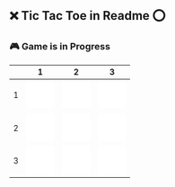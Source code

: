 ## ❌ Tic Tac Toe in Readme ⭕
### 🎮 Game is in Progress

|   | 1 | 2 | 3 |
|---|---|---|---|
| 1 |![](https://raw.githubusercontent.com/ARogueOtaku/ARogueOtaku/master/blank.png)|![](https://raw.githubusercontent.com/ARogueOtaku/ARogueOtaku/master/blank.png)|![](https://raw.githubusercontent.com/ARogueOtaku/ARogueOtaku/master/blank.png)|
| 2 |![](https://raw.githubusercontent.com/ARogueOtaku/ARogueOtaku/master/blank.png)|![](https://raw.githubusercontent.com/ARogueOtaku/ARogueOtaku/master/blank.png)|![](https://raw.githubusercontent.com/ARogueOtaku/ARogueOtaku/master/blank.png)|
| 3 |![](https://raw.githubusercontent.com/ARogueOtaku/ARogueOtaku/master/blank.png)|![](https://raw.githubusercontent.com/ARogueOtaku/ARogueOtaku/master/blank.png)|![](https://raw.githubusercontent.com/ARogueOtaku/ARogueOtaku/master/blank.png)|
